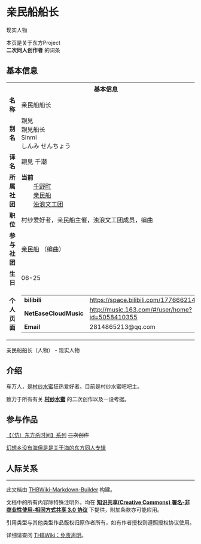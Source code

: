 # 亲民船船长

<!-- source html: G:\repos\THBWiki-Markdown-Builder\THBWikiMarkdown\Temp\main\e\eb\ns0%3A%E4%BA%B2%E6%B0%91%E8%88%B9%E8%88%B9%E9%95%BF.html -->

现实人物

本页是关于东方Project  
 **二次同人创作者** 的词条
[](./文件-亲民船船长.png.md)  [](./文件-亲民船船长.png.md)

## 基本信息

<table><tbody><tr><th colspan="3">基本信息</th></tr><tr><td class="label"><b>名称</b></td><td> 亲民船船长 </td></tr><tr><td class="label"><b>别名</b></td><td>親見<br>親見船长<br>Sinmi<br>しんみ せんちょう</td></tr><tr><td class="label"><b>译名</b></td><td>親見 千潮</td></tr><tr><td class="label"><b>所属社团</b></td><td><b>当前</b><div style="margin-left:2em;"><a href="./千野町.md" title="千野町">千野町</a><br><a href="./亲民船.md" title="亲民船">亲民船</a><br><a href="./浊浪文工团.md" title="浊浪文工团">浊浪文工团</a></div></td></tr><tr><td class="label"><b>职位</b></td><td>村纱爱好者，亲民船主催，浊浪文工团成员，编曲</td></tr><tr><td class="label"><b>参与社团</b></td><td><a href="./亲民船.md" title="亲民船">亲民船</a> （编曲）</td></tr><tr><td class="label"><b>生日</b></td><td>06-25</td></tr><tr><td class="label"><b>个人页面</b></td><td><table border="0" cellspacing="0" cellpadding="0"><tbody><tr><td><b>bilibili</b></td><td><a rel="nofollow" class="external free" href="https://space.bilibili.com/1776662145">https://space.bilibili.com/1776662145</a></td></tr><tr><td><b>NetEaseCloudMusic</b></td><td><a rel="nofollow" class="external free" href="http://music.163.com/#/user/home?id=5058410355">http://music.163.com/#/user/home?id=5058410355</a></td></tr><tr><td><b>Email</b></td><td>2814865213@qq.com</td></tr></tbody></table></td></tr></tbody></table>

亲民船船长（人物） - 现实人物

## 介绍
  
车万人，是[村纱水蜜](./村纱水蜜.md)狂热爱好者。目前是村纱水蜜吧吧主。  

致力于所有有关 **[村纱水蜜](./村纱水蜜.md)** 的二次创作以及一设考据。
  


## 参与作品
  
[【（仿）东方杀时间】系列](./【（仿）东方杀时间】系列.md) ~~三次创作~~   

[幻想乡没有海但是是关于海的东方同人专辑](./幻想乡没有海但是是关于海的东方同人专辑.md)
  


## 人际关系




---

此文档由 [THBWiki-Markdown-Builder](https://github.com/Delsin-Yu/THBWiki-Markdown-Builder) 构建。

文档中的所有内容除特殊注明外，均在 [**知识共享(Creative Commons) 署名-非商业性使用-相同方式共享 3.0 协议**](https://creativecommons.org/licenses/by-sa/3.0/deed.zh-hans) 下提供，附加条款亦可能应用。

引用类型与其他类型作品版权归原作者所有，如有作者授权则遵照授权协议使用。

详细请查阅 [THBWiki：免责声明](https://thbwiki.cc/THBWiki:%E5%85%8D%E8%B4%A3%E5%A3%B0%E6%98%8E)。

